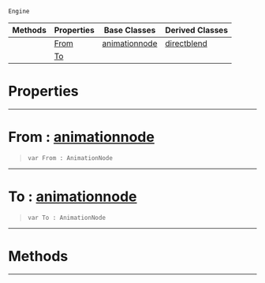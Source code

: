  `Engine`

|Methods|Properties|Base Classes|Derived Classes|
|---|---|---|---|
| |[ From](https://github.com/PlasmaEngine/PlasmaDocs/tree/master/docs/C%2B%2B/code_reference/class_reference/dualblenddirectblend.markdown#from-plasma-engine-documen)|[animationnode](https://github.com/PlasmaEngine/PlasmaDocs/tree/master/docs/C%2B%2B/code_reference/class_reference/animationnode.markdown)|[directblend](https://github.com/PlasmaEngine/PlasmaDocs/tree/master/docs/C%2B%2B/code_reference/class_reference/directblend.markdown)|
| |[ To](https://github.com/PlasmaEngine/PlasmaDocs/tree/master/docs/C%2B%2B/code_reference/class_reference/dualblenddirectblend.markdown#to-plasma-engine-documenta)| | |


 #  Properties


---  
 #  From : [animationnode](https://github.com/PlasmaEngine/PlasmaDocs/tree/master/docs/C%2B%2B/code_reference/class_reference/animationnode.markdown)

> 
> ``` lang=cpp, name=Lightning
> var From : AnimationNode


---  
 #  To : [animationnode](https://github.com/PlasmaEngine/PlasmaDocs/tree/master/docs/C%2B%2B/code_reference/class_reference/animationnode.markdown)

> 
> ``` lang=cpp, name=Lightning
> var To : AnimationNode


---  
 #  Methods


---  
 

 